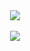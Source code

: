 <div align="center">
  <a align="center"  href="https://github.com/odd509/Solana-Wallet" style="text-decoration: none; color: #dc3500;">
    <img align="center" src="https://github-readme-stats.vercel.app/api/pin/?username=ErdemOzgen&repo=blackdagger&title_color=dc3500&bg_color=30,000000,421000&text_color=b02a00&border_color=b02a00&card_width=320" />
  </a>
  <br/><br/>
  <img align="center" src="https://github-readme-stats.vercel.app/api?username=odd509&include_all_commits=True&title_color=dc3500&bg_color=30,000000,421000&text_color=b02a00&border_color=b02a00&layout=compact&show_icons=true"/>
</div>
